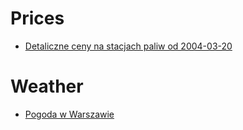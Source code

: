 # Prices

* [Detaliczne ceny na stacjach paliw od 2004-03-20](http://mrc.tychy.pl/ceny.paliw/?okres=&slowo=&wykres=duzy)

# Weather

* [Pogoda w Warszawie](http://warszawa.infometeo.pl/)
